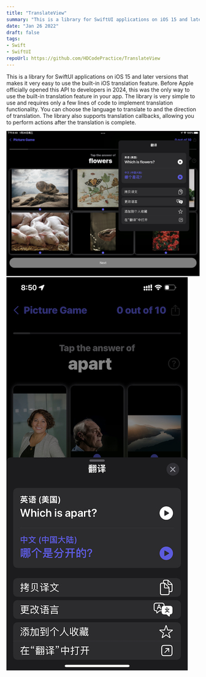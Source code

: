 ```yaml
---
title: "TranslateView"
summary: "This is a library for SwiftUI applications on iOS 15 and later versions that makes it very easy to use the built-in iOS translation feature."
date: "Jan 26 2022"
draft: false
tags:
- Swift
- SwiftUI
repoUrl: https://github.com/HDCodePractice/TranslateView
---
```


This is a library for SwiftUI applications on iOS 15 and later versions that makes it very easy to use the built-in iOS translation feature. Before Apple officially opened this API to developers in 2024, this was the only way to use the built-in translation feature in your app. The library is very simple to use and requires only a few lines of code to implement translation functionality. You can choose the language to translate to and the direction of translation. The library also supports translation callbacks, allowing you to perform actions after the translation is complete.

![iPad](./ipad.png) 
![iPhone](./iphone.png)